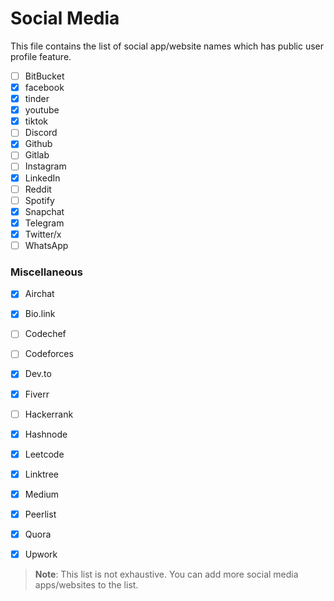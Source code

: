 # Social Media
This file contains the list of social app/website names which has public user profile feature.

- [ ] BitBucket
- [x] facebook
- [x] tinder
- [x] youtube
- [x] tiktok
- [ ] Discord
- [x] Github
- [ ] Gitlab
- [ ] Instagram
- [x] LinkedIn
- [ ] Reddit
- [ ] Spotify
- [x] Snapchat
- [x] Telegram
- [x] Twitter/x
- [ ] WhatsApp

### Miscellaneous
- [x] Airchat
- [x] Bio.link
- [ ] Codechef
- [ ] Codeforces
- [x] Dev.to
- [x] Fiverr
- [ ] Hackerrank
- [x] Hashnode
- [x] Leetcode
- [x] Linktree
- [x] Medium
- [x] Peerlist
- [x] Quora
- [x] Upwork


> **Note**: This list is not exhaustive. You can add more social media apps/websites to the list.
